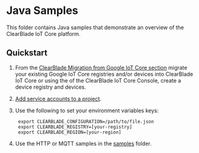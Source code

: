 # Java Samples

This folder contains Java samples that demonstrate an overview of the
ClearBlade IoT Core platform.

## Quickstart

1. From the [ClearBlade Migration from Google IoT Core section](https://clearblade.atlassian.net/wiki/spaces/IC/pages/2202664969/Migration+from+Google+IoT+Core)
   migrate your existing Google IoT Core registries and/or devices into ClearBlade IoT Core or using the
   of the ClearBlade IoT Core Console, create a device registry and devices.
2. [Add service accounts to a project](https://clearblade.atlassian.net/wiki/spaces/IC/pages/2240675843/Add+service+accounts+to+a+project).

3. Use the following to set your environment variables keys:

   ```
    export CLEARBLADE_CONFIGURATION=/path/to/file.json
    export CLEARBLADE_REGISTRY=[your-registry]
    export CLEARBLADE_REGION=[your-region]
   ```

4. Use the HTTP or MQTT samples in the [samples](./clearblade-cloud-iot/samples/com/clearblade/cloud/iot/v1/samples) folder.
